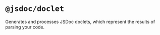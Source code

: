# `@jsdoc/doclet`

Generates and processes JSDoc doclets, which represent the results of parsing your code.
